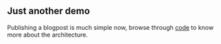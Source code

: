 Just another demo
-----------------


Publishing a blogpost is much simple now, browse through [code](https://github.com/snehesht/blog) to know more about the architecture. 
